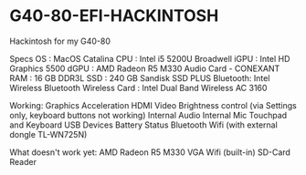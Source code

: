 # G40-80-EFI-HACKINTOSH
Hackintosh for my G40-80

Specs
OS : MacOS Catalina 
CPU : Intel i5 5200U Broadwell
iGPU : Intel HD Graphics 5500
dGPU : AMD Radeon R5 M330
Audio Card - CONEXANT
RAM : 16 GB DDR3L
SSD : 240 GB Sandisk SSD PLUS
Bluetooth: Intel Wireless Bluetooth
Wireless Card : Intel Dual Band Wireless AC 3160

Working:
Graphics Acceleration
HDMI Video
Brightness control (via Settings only, keyboard buttons not working)
Internal Audio 
Internal Mic
Touchpad and Keyboard
USB Devices
Battery Status
Bluetooth
Wifi (with external dongle TL-WN725N)

What doesn't work yet:
AMD Radeon R5 M330
VGA
Wifi (built-in)
SD-Card Reader

